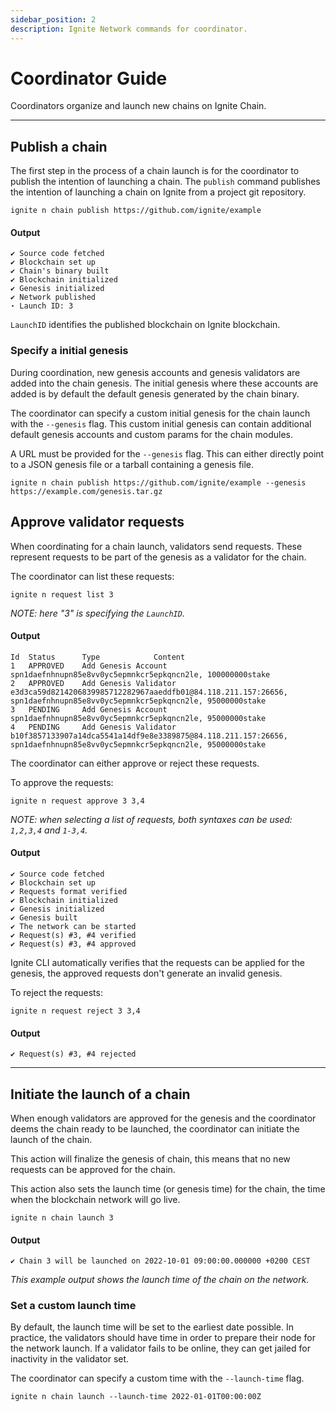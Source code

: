 ```yaml
---
sidebar_position: 2
description: Ignite Network commands for coordinator.
---
```


# Coordinator Guide

Coordinators organize and launch new chains on Ignite Chain.

---

## Publish a chain

The first step in the process of a chain launch is for the coordinator to publish the intention of launching a chain.
The `publish` command publishes the intention of launching a chain on Ignite from a project git repository.

```shell
ignite n chain publish https://github.com/ignite/example
```

#### Output

```
✔ Source code fetched
✔ Blockchain set up
✔ Chain's binary built
✔ Blockchain initialized
✔ Genesis initialized
✔ Network published
⋆ Launch ID: 3
```

`LaunchID` identifies the published blockchain on Ignite blockchain.

### Specify a initial genesis

During coordination, new genesis accounts and genesis validators are added into the chain genesis.
The initial genesis where these accounts are added is by default the default genesis generated by the chain binary.

The coordinator can specify a custom initial genesis for the chain launch with the `--genesis` flag. This custom initial genesis can contain additional default genesis accounts and custom params for the chain modules.

A URL must be provided for the `--genesis` flag. This can either directly point to a JSON genesis file or a tarball containing a genesis file.

```shell
ignite n chain publish https://github.com/ignite/example --genesis https://example.com/genesis.tar.gz
```

## Approve validator requests

When coordinating for a chain launch, validators send requests. These represent requests to be part of the genesis as a validator for the chain.

The coordinator can list these requests:

```
ignite n request list 3
```

_NOTE: here "3" is specifying the `LaunchID`._

#### Output

```
Id 	Status 		Type 			Content
1 	APPROVED 	Add Genesis Account 	spn1daefnhnupn85e8vv0yc5epmnkcr5epkqncn2le, 100000000stake
2 	APPROVED 	Add Genesis Validator 	e3d3ca59d8214206839985712282967aaeddfb01@84.118.211.157:26656, spn1daefnhnupn85e8vv0yc5epmnkcr5epkqncn2le, 95000000stake
3 	PENDING 	Add Genesis Account 	spn1daefnhnupn85e8vv0yc5epmnkcr5epkqncn2le, 95000000stake
4 	PENDING 	Add Genesis Validator 	b10f3857133907a14dca5541a14df9e8e3389875@84.118.211.157:26656, spn1daefnhnupn85e8vv0yc5epmnkcr5epkqncn2le, 95000000stake
```

The coordinator can either approve or reject these requests.

To approve the requests:

```
ignite n request approve 3 3,4
```

_NOTE: when selecting a list of requests, both syntaxes can be used: `1,2,3,4` and `1-3,4`._

#### Output

```
✔ Source code fetched
✔ Blockchain set up
✔ Requests format verified
✔ Blockchain initialized
✔ Genesis initialized
✔ Genesis built
✔ The network can be started
✔ Request(s) #3, #4 verified
✔ Request(s) #3, #4 approved
```

Ignite CLI automatically verifies that the requests can be applied for the genesis, the approved requests don't generate an invalid genesis.

To reject the requests:

```
ignite n request reject 3 3,4
```

#### Output

```
✔ Request(s) #3, #4 rejected
```

---

## Initiate the launch of a chain

When enough validators are approved for the genesis and the coordinator deems the chain ready to be launched, the coordinator can initiate the launch of the chain.

This action will finalize the genesis of chain, this means that no new requests can be approved for the chain.

This action also sets the launch time (or genesis time) for the chain, the time when the blockchain network will go live.

```
ignite n chain launch 3
```

#### Output

```
✔ Chain 3 will be launched on 2022-10-01 09:00:00.000000 +0200 CEST
```

_This example output shows the launch time of the chain on the network._

### Set a custom launch time

By default, the launch time will be set to the earliest date possible. In practice, the validators should have time in order to prepare their node for the network launch. If a validator fails to be online, they can get jailed for inactivity in the validator set.

The coordinator can specify a custom time with the `--launch-time` flag.

```
ignite n chain launch --launch-time 2022-01-01T00:00:00Z
```
